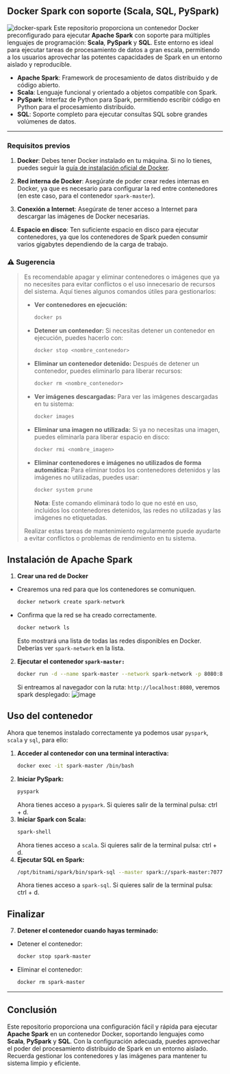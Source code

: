 ## Docker Spark con soporte (Scala, SQL, PySpark)

![docker-spark](https://github.com/user-attachments/assets/2666f302-7f84-496b-9331-e13fa8233955)
Este repositorio proporciona un contenedor Docker preconfigurado para ejecutar **Apache Spark** con soporte para múltiples lenguajes de programación: **Scala**, **PySpark** y **SQL**. Este entorno es ideal para ejecutar tareas de procesamiento de datos a gran escala, permitiendo a los usuarios aprovechar las potentes capacidades de Spark en un entorno aislado y reproducible.

- **Apache Spark**: Framework de procesamiento de datos distribuido y de código abierto.
- **Scala**: Lenguaje funcional y orientado a objetos compatible con Spark.
- **PySpark**: Interfaz de Python para Spark, permitiendo escribir código en Python para el procesamiento distribuido.
- **SQL**: Soporte completo para ejecutar consultas SQL sobre grandes volúmenes de datos.
---
### Requisitos previos

1. **Docker**: Debes tener Docker instalado en tu máquina. Si no lo tienes, puedes seguir la [guía de instalación oficial de Docker](https://docs.docker.com/get-docker/).
   
2. **Red interna de Docker**: Asegúrate de poder crear redes internas en Docker, ya que es necesario para configurar la red entre contenedores (en este caso, para el contenedor `spark-master`).

3. **Conexión a Internet**: Asegúrate de tener acceso a Internet para descargar las imágenes de Docker necesarias.

4. **Espacio en disco**: Ten suficiente espacio en disco para ejecutar contenedores, ya que los contenedores de Spark pueden consumir varios gigabytes dependiendo de la carga de trabajo.


### ⚠️ Sugerencia
> Es recomendable apagar y eliminar contenedores o imágenes que ya no necesites para evitar conflictos o el uso innecesario de recursos del sistema. Aquí tienes algunos comandos útiles para gestionarlos:
> 
> - **Ver contenedores en ejecución:**
>   ```bash
>   docker ps
>   ```
> 
> - **Detener un contenedor:**
>   Si necesitas detener un contenedor en ejecución, puedes hacerlo con:
>   ```bash
>   docker stop <nombre_contenedor>
>   ```
> 
> - **Eliminar un contenedor detenido:**
>   Después de detener un contenedor, puedes eliminarlo para liberar recursos:
>   ```bash
>   docker rm <nombre_contenedor>
>   ```
> 
> - **Ver imágenes descargadas:**
>   Para ver las imágenes descargadas en tu sistema:
>   ```bash
>   docker images
>   ```
> 
> - **Eliminar una imagen no utilizada:**
>   Si ya no necesitas una imagen, puedes eliminarla para liberar espacio en disco:
>   ```bash
>   docker rmi <nombre_imagen>
>   ```
> 
> - **Eliminar contenedores e imágenes no utilizados de forma automática:**
>   Para eliminar todos los contenedores detenidos y las imágenes no utilizadas, puedes usar:
>   ```bash
>   docker system prune
>   ```
>   **Nota**: Este comando eliminará todo lo que no esté en uso, incluidos los contenedores detenidos, las redes no utilizadas y las imágenes no etiquetadas.
> 
> Realizar estas tareas de mantenimiento regularmente puede ayudarte a evitar conflictos o problemas de rendimiento en tu sistema.

## Instalación de Apache Spark

1. **Crear una red de Docker**
- Crearemos una red para que los contenedores se comuniquen.
   ```bash
   docker network create spark-network
   ```
- Confirma que la red se ha creado correctamente.
   ```bash
   docker network ls
   ```
  Esto mostrará una lista de todas las redes disponibles en Docker. Deberías ver `spark-network` en la lista.
2. **Ejecutar el contenedor `spark-master:`**
   ```bash
   docker run -d --name spark-master --network spark-network -p 8080:8080 -p 7077:7077 -e SPARK_MODE=master -e SPARK_MASTER_HOST=spark-master bitnami/spark:3.2.1
   ```
   Si entreamos al navegador con la ruta: `http://localhost:8080`, veremos spark desplegado:
  ![image](https://github.com/user-attachments/assets/1c5463ba-e3d9-4c02-8868-aa48e1761150)

## Uso del contenedor
   Ahora que tenemos instalado correctamente ya podemos usar `pyspark`, `scala` y `sql`, para ello:
1. **Acceder al contenedor con una terminal interactiva:**
   ```bash
   docker exec -it spark-master /bin/bash
   ```
2. **Iniciar PySpark:**
   ```bash
   pyspark
   ```
   Ahora tienes acceso a `pyspark`. Si quieres salir de la terminal pulsa: ctrl + d.
3. **Iniciar Spark con Scala:**
   ```bash
   spark-shell
   ```
   Ahora tienes acceso a `scala`. Si quieres salir de la terminal pulsa: ctrl + d.
4. **Ejecutar SQL en Spark:**
   ```bash
   /opt/bitnami/spark/bin/spark-sql --master spark://spark-master:7077
   ```
   Ahora tienes acceso a `spark-sql`. Si quieres salir de la terminal pulsa: ctrl + d.
## Finalizar
7. **Detener el contenedor cuando hayas terminado:**
- Detener el contenedor:
   ```bash
   docker stop spark-master
   ```
- Eliminar el contenedor:
   ```bash
   docker rm spark-master
   ```
---
## Conclusión

Este repositorio proporciona una configuración fácil y rápida para ejecutar **Apache Spark** en un contenedor Docker, soportando lenguajes como **Scala**, **PySpark** y **SQL**. Con la configuración adecuada, puedes aprovechar el poder del procesamiento distribuido de Spark en un entorno aislado. Recuerda gestionar los contenedores y las imágenes para mantener tu sistema limpio y eficiente.
